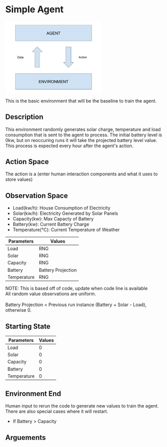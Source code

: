 # Simple Agent

<img src="images/Basic Agent_Environment.png" align="middle" width="60%"/>

This is the basic environment that will be the baseline to train the agent. 

## Description

This environment randomly generates solar charge, temperature and load consumption that is sent to the agent to process. The initial battery level is 0kw, but on reoccuring runs it will take the projected battery level value. This process is expected every hour after the agent's action. 

## Action Space

The action is a (enter human interaction components and what it uses to store values) 

## Observation Space

-  Load(kw/h): House Consumption of Electricity
-  Solar(kw/h): Electricity Generated by Solar Panels
-  Capacity(kw): Max Capacty of Battery
-  Battery(kw): Current Battery Charge
-  Temperature(°C): Current Temperature of Weather

| Parameters | Values         | 
|------------|----------------|
| Load       | RNG |
| Solar      | RNG | 
| Capacity   | RNG | 
| Battery    | Battery Projection | 
| Temperature| RNG | 

NOTE: This is based off of code, update when code line is available
<br> All random value observations are uniform.  
<br> Battery Projection = Previous run instance (Battery + Solar - Load), otherwise 0.   

## Starting State

| Parameters | Values         | 
|------------|----------------|
| Load       | 0              |
| Solar      | 0              | 
| Capacity   | 0              | 
| Battery    | 0              | 
| Temperature| 0              | 

## Environment End

Human input to rerun the code to generate new values to train the agent. There are also special cases where it will restart.  

-  If Battery > Capacity 

## Arguements 


